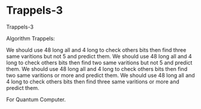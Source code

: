 # Trappels-3
Trappels-3

Algorithm Trappels:

We should use 48 long all and 4 long to check others bits then find three same varitions but not 5 and predict them.
We should use 48 long all and 4 long to check others bits then find two same varitions but not 5 and predict them.
We should use 48 long all and 4 long to check others bits then find two same varitions or more and predict them.
We should use 48 long all and 4 long to check others bits then find three same varitions or more and predict them.

For Quantum Computer.
